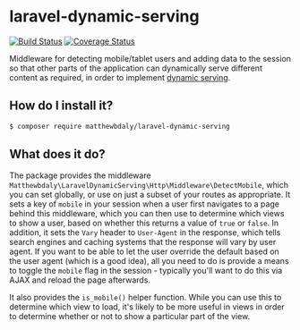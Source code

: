 # laravel-dynamic-serving

[![Build Status](https://travis-ci.org/matthewbdaly/laravel-dynamic-serving.svg?branch=master)](https://travis-ci.org/matthewbdaly/laravel-dynamic-serving)
[![Coverage Status](https://coveralls.io/repos/github/matthewbdaly/laravel-dynamic-serving/badge.svg?branch=master)](https://coveralls.io/github/matthewbdaly/laravel-dynamic-serving?branch=master)

Middleware for detecting mobile/tablet users and adding data to the session so that other parts of the application can dynamically serve different content as required, in order to implement [dynamic serving](https://developers.google.com/search/mobile-sites/mobile-seo/dynamic-serving).

How do I install it?
--------------------

```bash
$ composer require matthewbdaly/laravel-dynamic-serving
```

What does it do?
----------------

The package provides the middleware `Matthewbdaly\LaravelDynamicServing\Http\Middleware\DetectMobile`, which you can set globally, or use on just a subset of your routes as appropriate. It sets a key of `mobile` in your session when a user first navigates to a page behind this middleware, which you can then use to determine which views to show a user, based on whether this returns a value of `true` or `false`. In addition, it sets the `Vary` header to `User-Agent` in the response, which tells search engines and caching systems that the response will vary by user agent. If you want to be able to let the user override the default based on the user agent (which is a good idea), all you need to do is provide a means to toggle the `mobile` flag in the session - typically you'll want to do this via AJAX and reload the page afterwards.

It also provides the `is_mobile()` helper function. While you can use this to determine which view to load, it's likely to be more useful in views in order to determine whether or not to show a particular part of the view.
